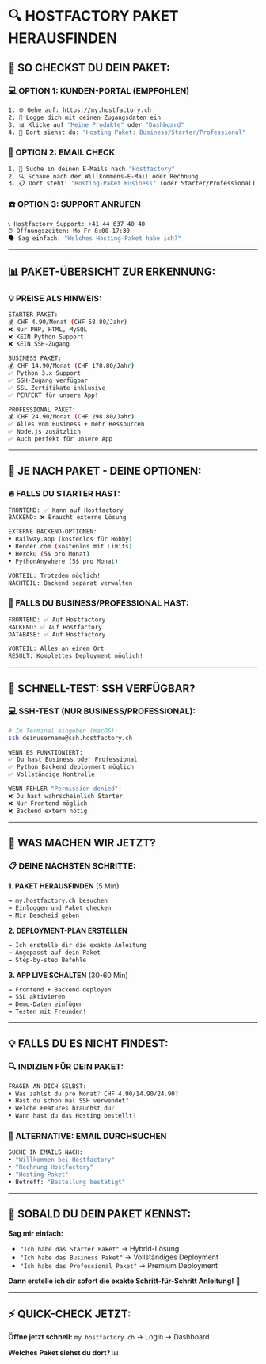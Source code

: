 # 🔍 **HOSTFACTORY PAKET HERAUSFINDEN**

## 🎯 **SO CHECKST DU DEIN PAKET:**

### **💻 OPTION 1: KUNDEN-PORTAL (EMPFOHLEN)**
```bash
1. 🌐 Gehe auf: https://my.hostfactory.ch
2. 🔐 Logge dich mit deinen Zugangsdaten ein
3. 📊 Klicke auf "Meine Produkte" oder "Dashboard"
4. 👀 Dort siehst du: "Hosting Paket: Business/Starter/Professional"
```

### **📧 OPTION 2: EMAIL CHECK**
```bash
1. 📧 Suche in deinen E-Mails nach "Hostfactory"
2. 🔍 Schaue nach der Willkommens-E-Mail oder Rechnung
3. 📋 Dort steht: "Hosting-Paket Business" (oder Starter/Professional)
```

### **☎️ OPTION 3: SUPPORT ANRUFEN**
```bash
📞 Hostfactory Support: +41 44 637 40 40
⏰ Öffnungszeiten: Mo-Fr 8:00-17:30
🗣️ Sag einfach: "Welches Hosting-Paket habe ich?"
```

---

## 📊 **PAKET-ÜBERSICHT ZUR ERKENNUNG:**

### **💡 PREISE ALS HINWEIS:**
```bash
STARTER PAKET:
💰 CHF 4.90/Monat (CHF 58.80/Jahr)
❌ Nur PHP, HTML, MySQL
❌ KEIN Python Support
❌ KEIN SSH-Zugang

BUSINESS PAKET:
💰 CHF 14.90/Monat (CHF 178.80/Jahr)  
✅ Python 3.x Support
✅ SSH-Zugang verfügbar
✅ SSL Zertifikate inklusive
✅ PERFEKT für unsere App!

PROFESSIONAL PAKET:
💰 CHF 24.90/Monat (CHF 298.80/Jahr)
✅ Alles vom Business + mehr Ressourcen
✅ Node.js zusätzlich
✅ Auch perfekt für unsere App
```

---

## 🚀 **JE NACH PAKET - DEINE OPTIONEN:**

### **🔥 FALLS DU STARTER HAST:**
```bash
FRONTEND: ✅ Kann auf Hostfactory
BACKEND: ❌ Braucht externe Lösung

EXTERNE BACKEND-OPTIONEN:
• Railway.app (kostenlos für Hobby)
• Render.com (kostenlos mit Limits) 
• Heroku (5$ pro Monat)
• PythonAnywhere (5$ pro Monat)

VORTEIL: Trotzdem möglich!
NACHTEIL: Backend separat verwalten
```

### **🎯 FALLS DU BUSINESS/PROFESSIONAL HAST:**
```bash
FRONTEND: ✅ Auf Hostfactory
BACKEND: ✅ Auf Hostfactory  
DATABASE: ✅ Auf Hostfactory

VORTEIL: Alles an einem Ort
RESULT: Komplettes Deployment möglich!
```

---

## 🔧 **SCHNELL-TEST: SSH VERFÜGBAR?**

### **💻 SSH-TEST (NUR BUSINESS/PROFESSIONAL):**
```bash
# Im Terminal eingeben (macOS):
ssh deinusername@ssh.hostfactory.ch

WENN ES FUNKTIONIERT:
✅ Du hast Business oder Professional
✅ Python Backend deployment möglich
✅ Vollständige Kontrolle

WENN FEHLER "Permission denied":
❌ Du hast wahrscheinlich Starter
❌ Nur Frontend möglich
❌ Backend extern nötig
```

---

## 🎯 **WAS MACHEN WIR JETZT?**

### **📋 DEINE NÄCHSTEN SCHRITTE:**

**1. PAKET HERAUSFINDEN** (5 Min)
```bash
→ my.hostfactory.ch besuchen
→ Einloggen und Paket checken
→ Mir Bescheid geben
```

**2. DEPLOYMENT-PLAN ERSTELLEN** 
```bash
→ Ich erstelle dir die exakte Anleitung
→ Angepasst auf dein Paket
→ Step-by-step Befehle
```

**3. APP LIVE SCHALTEN** (30-60 Min)
```bash
→ Frontend + Backend deployen
→ SSL aktivieren  
→ Demo-Daten einfügen
→ Testen mit Freunden!
```

---

## 💡 **FALLS DU ES NICHT FINDEST:**

### **🔍 INDIZIEN FÜR DEIN PAKET:**
```bash
FRAGEN AN DICH SELBST:
• Was zahlst du pro Monat? CHF 4.90/14.90/24.90?
• Hast du schon mal SSH verwendet?
• Welche Features brauchst du?
• Wann hast du das Hosting bestellt?
```

### **📧 ALTERNATIVE: EMAIL DURCHSUCHEN**
```bash
SUCHE IN EMAILS NACH:
• "Willkommen bei Hostfactory"
• "Rechnung Hostfactory"  
• "Hosting-Paket"
• Betreff: "Bestellung bestätigt"
```

---

## 🚀 **SOBALD DU DEIN PAKET KENNST:**

**Sag mir einfach:**
- `"Ich habe das Starter Paket"` → Hybrid-Lösung
- `"Ich habe das Business Paket"` → Vollständiges Deployment  
- `"Ich habe das Professional Paket"` → Premium Deployment

**Dann erstelle ich dir sofort die exakte Schritt-für-Schritt Anleitung!** 🎯

---

## ⚡ **QUICK-CHECK JETZT:**

**Öffne jetzt schnell:** `my.hostfactory.ch` → Login → Dashboard

**Welches Paket siehst du dort?** 📊
